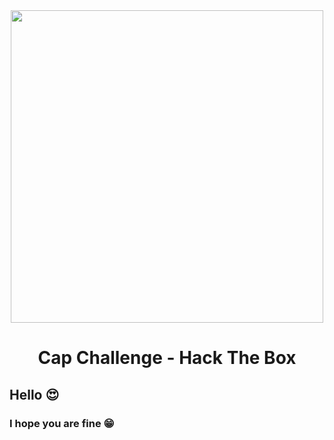 <div align="center"><img src="https://i.ytimg.com/vi/_pjICT3pdNw/maxresdefault.jpg" width="500" /><br><h1>Cap Challenge - Hack The Box</h1></div>

<h2>Hello 😍</h2>
<h3>I hope you are fine 😁</h3>
